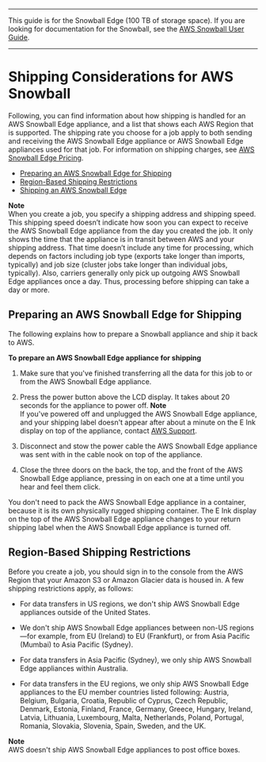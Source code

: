 --------

This guide is for the Snowball Edge \(100 TB of storage space\)\. If you are looking for documentation for the Snowball, see the [AWS Snowball User Guide](http://docs.aws.amazon.com/snowball/latest/ug/whatissnowball.html)\.

--------

# Shipping Considerations for AWS Snowball<a name="shipping"></a>

Following, you can find information about how shipping is handled for an AWS Snowball Edge appliance, and a list that shows each AWS Region that is supported\. The shipping rate you choose for a job apply to both sending and receiving the AWS Snowball Edge appliance or AWS Snowball Edge appliances used for that job\. For information on shipping charges, see [AWS Snowball Edge Pricing](http://aws.amazon.com/snowball-edge/pricing)\.


+ [Preparing an AWS Snowball Edge for Shipping](#appliance-shipping)
+ [Region\-Based Shipping Restrictions](#shipwithinregion)
+ [Shipping an AWS Snowball Edge](mailing-storage.md)

**Note**  
When you create a job, you specify a shipping address and shipping speed\. This shipping speed doesn’t indicate how soon you can expect to receive the AWS Snowball Edge appliance from the day you created the job\. It only shows the time that the appliance is in transit between AWS and your shipping address\. That time doesn’t include any time for processing, which depends on factors including job type \(exports take longer than imports, typically\) and job size \(cluster jobs take longer than individual jobs, typically\)\. Also, carriers generally only pick up outgoing AWS Snowball Edge appliances once a day\. Thus, processing before shipping can take a day or more\.

## Preparing an AWS Snowball Edge for Shipping<a name="appliance-shipping"></a>

The following explains how to prepare a Snowball appliance and ship it back to AWS\.

**To prepare an AWS Snowball Edge appliance for shipping**

1. Make sure that you've finished transferring all the data for this job to or from the AWS Snowball Edge appliance\.

1. Press the power button above the LCD display\. It takes about 20 seconds for the appliance to power off\.
**Note**  
If you've powered off and unplugged the AWS Snowball Edge appliance, and your shipping label doesn't appear after about a minute on the E Ink display on top of the appliance, contact [AWS Support](https://aws.amazon.com/premiumsupport/)\.

1. Disconnect and stow the power cable the AWS Snowball Edge appliance was sent with in the cable nook on top of the appliance\.

1. Close the three doors on the back, the top, and the front of the AWS Snowball Edge appliance, pressing in on each one at a time until you hear and feel them click\.

You don't need to pack the AWS Snowball Edge appliance in a container, because it is its own physically rugged shipping container\. The E Ink display on the top of the AWS Snowball Edge appliance changes to your return shipping label when the AWS Snowball Edge appliance is turned off\.

## Region\-Based Shipping Restrictions<a name="shipwithinregion"></a>

Before you create a job, you should sign in to the console from the AWS Region that your Amazon S3 or Amazon Glacier data is housed in\. A few shipping restrictions apply, as follows:

+ For data transfers in US regions, we don't ship AWS Snowball Edge appliances outside of the United States\.

+ We don't ship AWS Snowball Edge appliances between non\-US regions—for example, from EU \(Ireland\) to EU \(Frankfurt\), or from Asia Pacific \(Mumbai\) to Asia Pacific \(Sydney\)\.

+ For data transfers in Asia Pacific \(Sydney\), we only ship AWS Snowball Edge appliances within Australia\.

+ For data transfers in the EU regions, we only ship AWS Snowball Edge appliances to the EU member countries listed following: Austria, Belgium, Bulgaria, Croatia, Republic of Cyprus, Czech Republic, Denmark, Estonia, Finland, France, Germany, Greece, Hungary, Ireland, Latvia, Lithuania, Luxembourg, Malta, Netherlands, Poland, Portugal, Romania, Slovakia, Slovenia, Spain, Sweden, and the UK\.

**Note**  
AWS doesn't ship AWS Snowball Edge appliances to post office boxes\.
